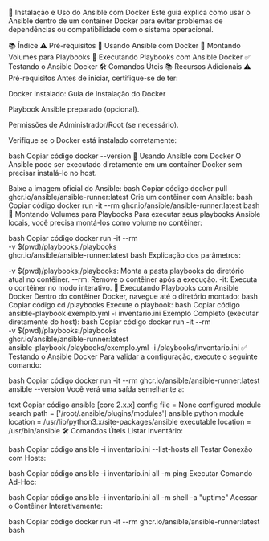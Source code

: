 🐳 Instalação e Uso do Ansible com Docker
Este guia explica como usar o Ansible dentro de um container Docker para evitar problemas de dependências ou compatibilidade com o sistema operacional.

📚 Índice
⚠️ Pré-requisitos
🐳 Usando Ansible com Docker
📂 Montando Volumes para Playbooks
🚀 Executando Playbooks com Ansible Docker
✅ Testando o Ansible Docker
🛠️ Comandos Úteis
📚 Recursos Adicionais
⚠️ Pré-requisitos
Antes de iniciar, certifique-se de ter:

Docker instalado:
Guia de Instalação do Docker

Playbook Ansible preparado (opcional).

Permissões de Administrador/Root (se necessário).

Verifique se o Docker está instalado corretamente:

bash
Copiar código
docker --version
🐳 Usando Ansible com Docker
O Ansible pode ser executado diretamente em um container Docker sem precisar instalá-lo no host.

Baixe a imagem oficial do Ansible:
bash
Copiar código
docker pull ghcr.io/ansible/ansible-runner:latest
Crie um contêiner com Ansible:
bash
Copiar código
docker run -it --rm ghcr.io/ansible/ansible-runner:latest bash
📂 Montando Volumes para Playbooks
Para executar seus playbooks Ansible locais, você precisa montá-los como volume no contêiner:

bash
Copiar código
docker run -it --rm \
  -v $(pwd)/playbooks:/playbooks \
  ghcr.io/ansible/ansible-runner:latest bash
Explicação dos parâmetros:

-v $(pwd)/playbooks:/playbooks: Monta a pasta playbooks do diretório atual no contêiner.
--rm: Remove o contêiner após a execução.
-it: Executa o contêiner no modo interativo.
🚀 Executando Playbooks com Ansible Docker
Dentro do contêiner Docker, navegue até o diretório montado:
bash
Copiar código
cd /playbooks
Execute o playbook:
bash
Copiar código
ansible-playbook exemplo.yml -i inventario.ini
Exemplo Completo (executar diretamente do host):
bash
Copiar código
docker run -it --rm \
  -v $(pwd)/playbooks:/playbooks \
  ghcr.io/ansible/ansible-runner:latest \
  ansible-playbook /playbooks/exemplo.yml -i /playbooks/inventario.ini
✅ Testando o Ansible Docker
Para validar a configuração, execute o seguinte comando:

bash
Copiar código
docker run -it --rm ghcr.io/ansible/ansible-runner:latest ansible --version
Você verá uma saída semelhante a:

text
Copiar código
ansible [core 2.x.x]
  config file = None
  configured module search path = ['/root/.ansible/plugins/modules']
  ansible python module location = /usr/lib/python3.x/site-packages/ansible
  executable location = /usr/bin/ansible
🛠️ Comandos Úteis
Listar Inventário:

bash
Copiar código
ansible -i inventario.ini --list-hosts all
Testar Conexão com Hosts:

bash
Copiar código
ansible -i inventario.ini all -m ping
Executar Comando Ad-Hoc:

bash
Copiar código
ansible -i inventario.ini all -m shell -a "uptime"
Acessar o Contêiner Interativamente:

bash
Copiar código
docker run -it --rm ghcr.io/ansible/ansible-runner:latest bash